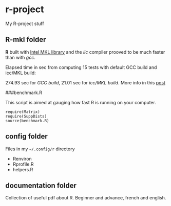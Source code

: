 r-project
=========

My R-project stuff

## R-mkl folder

__R__ built with [Intel MKL library](https://software.intel.com/en-us/intel-mkl) 
and the _iic_ compiler prooved to be much faster than with _gcc_.

Elapsed time in sec from computing 15 tests with default GCC build and icc/MKL build: 

274.93 sec for _GCC build_, 21.01 sec for _icc/MKL build_. More info in this
[post](https://stat.ethz.ch/pipermail/r-help/2014-September/421574.html)



###benchmark.R 

This script is aimed at gauging how fast R is running on your computer. 

```
require(Matrix)
require(SuppDists)
source(benchmark.R)
```


## config folder

Files in my `~/.config/r` directory

* Renviron
* Rprofile.R
* helpers.R


## documentation folder

Collection of useful pdf about R. Beginner and advance, french and english.
